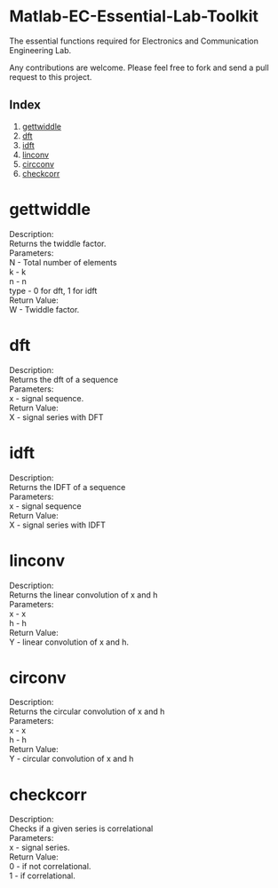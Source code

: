 # Matlab-EC-Essential-Lab-Toolkit
The essential functions required for Electronics and Communication Engineering Lab.

Any contributions are welcome. Please feel free to fork and send a pull request to this project.

## Index
1. [gettwiddle](#gettwiddle)
2. [dft](#dft)
3. [idft](#idft)
4. [linconv](#linconv)
5. [circconv](#circonv)
6. [checkcorr](#checkcorr)

# gettwiddle
Description:  
Returns the twiddle factor.  
Parameters:  
N - Total number of elements  
k - k  
n - n  
type - 0 for dft, 1 for idft    
Return Value:  
W - Twiddle factor.  

# dft
Description:  
Returns the dft of a sequence  
Parameters:  
x - signal sequence.  
Return Value:  
X - signal series with DFT  

# idft
Description:  
Returns the IDFT of a sequence  
Parameters:  
x - signal sequence  
Return Value:  
X - signal series with IDFT  

# linconv
Description:  
Returns the linear convolution of x and h  
Parameters:  
x - x  
h - h  
Return Value:  
Y - linear convolution of x and h.    

# circonv
Description:  
Returns the circular convolution of x and h    
Parameters:  
x - x  
h - h  
Return Value:  
Y - circular convolution of x and h   

# checkcorr
Description:  
Checks if a given series is correlational   
Parameters:  
x - signal series.  
Return Value:  
0 - if not correlational.  
1 - if correlational.  
